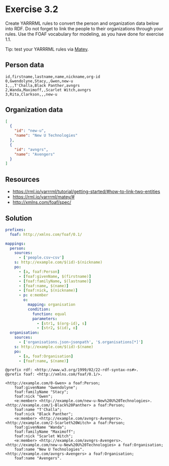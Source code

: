 # Exercise 3.2

Create YARRRML rules to convert the person and organization data below into RDF.
Do not forget to link the people to their organizations through your rules.
Use the FOAF vocabulary for modeling, as you have done for exercise 1.1.

Tip: test your YARRRML rules via [Matey](https://rml.io/yarrrml/matey/).

## Person data

```csv
id,firstname,lastname,name,nickname,org-id
0,Gwendolyne,Stacy,,Gwen,new-u
1,,,T'Challa,Black Panther,avngrs
2,Wanda,Maximoff,,Scarlet Witch,avngrs
3,Rita,Clarkson,,,new-u
```

## Organization data

```json
[
  {
    "id": "new-u",
    "name": "New U Technologies"
  },
  {
    "id": "avngrs",
    "name": "Avengers"
  }
]
```

## Resources

- https://rml.io/yarrrml/tutorial/getting-started/#how-to-link-two-entities
- https://rml.io/yarrrml/matey/#
- http://xmlns.com/foaf/spec/

## Solution

```yaml
prefixes:
  foaf: http://xmlns.com/foaf/0.1/

mappings:
  person:
    sources:
      - ['people.csv~csv']
    s: http://example.com/$(id)-$(nickname)
    po:
      - [a, foaf:Person]
      - [foaf:givenName, $(firstname)]
      - [foaf:familyName, $(lastname)]
      - [foaf:name, $(name)]
      - [foaf:nick, $(nickname)]
      - p: e:member
        o:
          mapping: organisation
          condition:
            function: equal
            parameters:
              - [str1, $(org-id), s]
              - [str2, $(id), o]
  organisation:
    sources:
      - ['organisations.json~jsonpath', '$.organisations[*]']
    s: http://example.com/$(id)-$(name)
    po:
      - [a, foaf:Organisation]
      - [foaf:name, $(name)]
```

```turtle
@prefix rdf: <http://www.w3.org/1999/02/22-rdf-syntax-ns#>.
@prefix foaf: <http://xmlns.com/foaf/0.1/>.

<http://example.com/0-Gwen> a foaf:Person;
    foaf:givenName "Gwendolyne";
    foaf:familyName "Stacy";
    foaf:nick "Gwen";
    <e:member> <http://example.com/new-u-New%20U%20Technologies>.
<http://example.com/1-Black%20Panther> a foaf:Person;
    foaf:name "T'Challa";
    foaf:nick "Black Panther";
    <e:member> <http://example.com/avngrs-Avengers>.
<http://example.com/2-Scarlet%20Witch> a foaf:Person;
    foaf:givenName "Wanda";
    foaf:familyName "Maximoff";
    foaf:nick "Scarlet Witch";
    <e:member> <http://example.com/avngrs-Avengers>.
<http://example.com/new-u-New%20U%20Technologies> a foaf:Organisation;
    foaf:name "New U Technologies".
<http://example.com/avngrs-Avengers> a foaf:Organisation;
    foaf:name "Avengers".
```

